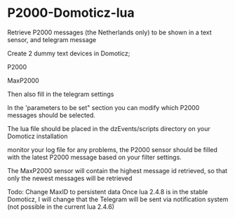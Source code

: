 # P2000-Domoticz-lua
Retrieve P2000 messages (the Netherlands only) to be shown in a text sensor, and telegram message

Create 2 dummy text devices in Domoticz;

P2000

MaxP2000

Then also fill in the telegram settings

In the 'parameters to be set" section you can modify which P2000 messages should be selected.

The lua file should be placed in the dzEvents/scripts directory on your Domoticz installation

monitor your log file for any problems, the P2000 sensor should be filled with the latest P2000 message based on your filter settings.

The MaxP2000 sensor will contain the highest message id retrieved, so that only the newest messages will be retrieved

Todo: Change MaxID to persistent data
Once lua 2.4.8 is in the stable Domoticz, I will change that the Telegram will be sent via notification system (not possible in the current lua 2.4.6)
